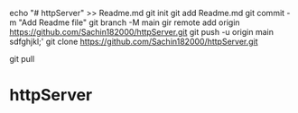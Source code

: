 echo "# httpServer" >>  Readme.md
git init
git add Readme.md
git commit -m "Add Readme file"
git branch -M main
gir remote add origin https://github.com/Sachin182000/httpServer.git
git push -u origin main 
sdfghjkl;'
git clone https://github.com/Sachin182000/httpServer.git

git pull 
# httpServer
